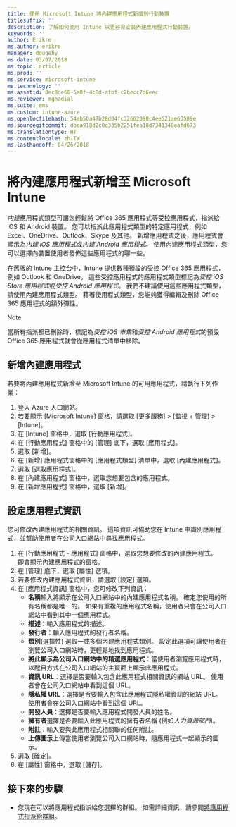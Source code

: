 ```yaml
---
title: 使用 Microsoft Intune 將內建應用程式新增到行動裝置
titlesuffix: ''
description: 了解如何使用 Intune 以更容易安裝內建應用程式行動裝置。
keywords: ''
author: Erikre
ms.author: erikre
manager: dougeby
ms.date: 03/07/2018
ms.topic: article
ms.prod: ''
ms.service: microsoft-intune
ms.technology: ''
ms.assetid: 0ec8de66-5a0f-4c8d-afbf-c2becc7d6eec
ms.reviewer: mghadial
ms.suite: ems
ms.custom: intune-azure
ms.openlocfilehash: 54eb50a47b28d04fc32662098c4ee521ae63589e
ms.sourcegitcommit: dbea918d2c0c335b2251fea18d7341340eafd673
ms.translationtype: HT
ms.contentlocale: zh-TW
ms.lasthandoff: 04/26/2018
---
```

# <a name="add-built-in-apps-to-microsoft-intune"></a>將內建應用程式新增至 Microsoft Intune

*內建*應用程式類型可讓您輕鬆將 Office 365 應用程式等受控應用程式，指派給 iOS 和 Android 裝置。 您可以指派此應用程式類型的特定應用程式，例如 Excel、OneDrive、Outlook、Skype 及其他。 新增應用程式之後，應用程式會顯示為*內建 iOS 應用程式*或*內建 Android 應用程式*。 使用內建應用程式類型，您可以選擇向裝置使用者發佈這些應用程式的哪一些。

在舊版的 Intune 主控台中，Intune 提供數種預設的受控 Office 365 應用程式，例如 Outlook 和 OneDrive。 這些受控應用程式的應用程式類型標記為*受控 iOS Store 應用程式*或*受控 Android 應用程式*。 我們不建議使用這些應用程式類型，請使用內建應用程式類型。 藉著使用程式類型，您能夠獲得編輯及刪除 Office 365 應用程式的額外彈性。

>[!NOTE]
>當所有指派都已刪除時，標記為*受控 iOS 市集*和*受控 Android 應用程式*的預設 Office 365 應用程式就會從應用程式清單中移除。

## <a name="add-a-built-in-app"></a>新增內建應用程式

若要將內建應用程式新增至 Microsoft Intune 的可用應用程式，請執行下列作業：
1. 登入 Azure 入口網站。
2. 若要顯示 [Microsoft Intune] 窗格，請選取 [更多服務] > [監視 + 管理] > [Intune]。
3. 在 [Intune] 窗格中，選取 [行動應用程式]。
4. 在 [行動應用程式] 窗格中的 [管理] 底下，選取 [應用程式]。
5. 選取 [新增]。
6. 在 [新增] 應用程式窗格中的 [應用程式類型] 清單中，選取 [內建應用程式]。
7. 選取 [選取應用程式]。
8. 在 [內建應用程式] 窗格中，選取您想要包含的應用程式。
9. 在 [新增應用程式] 窗格中，選取 [新增]。


## <a name="configure-app-information"></a>設定應用程式資訊

您可修改內建應用程式的相關資訊。 這項資訊可協助您在 Intune 中識別應用程式，並幫助使用者在公司入口網站中尋找應用程式。
1. 在 [行動應用程式 - 應用程式] 窗格中，選取您想要修改的內建應用程式。  
    即會顯示內建應用程式的窗格。
2. 在 [管理] 底下，選取 [屬性] 選項。
3. 若要修改內建應用程式資訊，請選取 [設定] 選項。
4. 在 [應用程式資訊] 窗格中，您可修改下列資訊：
    - **名稱**輸入將顯示在公司入口網站中的內建應用程式名稱。 確定您使用的所有名稱都是唯一的。 如果有重複的應用程式名稱，使用者只會在公司入口網站中看到其中一個應用程式。
    - **描述**：輸入應用程式的描述。 
    - **發行者**：輸入應用程式的發行者名稱。
    - **類別**(選擇性) 選取一或多個內建應用程式類別。 設定此選項可讓使用者在瀏覽公司入口網站時，更輕鬆地找到應用程式。
    - **將此顯示為公司入口網站中的精選應用程式**：當使用者瀏覽應用程式時，以醒目方式在公司入口網站的主頁面上顯示此應用程式。
    - **資訊 URL**：選擇是否要輸入包含此應用程式相關資訊的網站 URL。 使用者會在公司入口網站中看到這個 URL。
    - **隱私權 URL**：選擇是否要輸入包含此應用程式隱私權資訊的網站 URL。 使用者會在公司入口網站中看到這個 URL。
    - **開發人員**：選擇是否要輸入應用程式開發人員的姓名。
    - **擁有者**選擇是否要輸入此應用程式的擁有者名稱 (例如*人力資源部門*)。
    - **附註**：輸入要與此應用程式相關聯的任何附註。
    - **上傳圖示**上傳當使用者瀏覽公司入口網站時，隨應用程式一起顯示的圖示。
4. 選取 [確定]。
5. 在 [屬性] 窗格中，選取 [儲存]。

## <a name="next-steps"></a>接下來的步驟

- 您現在可以將應用程式指派給您選擇的群組。 如需詳細資訊，請參閱[將應用程式指派給群組](apps-deploy.md)。
